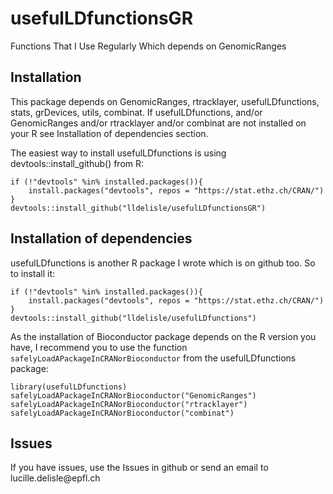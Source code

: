# usefulLDfunctionsGR
Functions That I Use Regularly Which depends on GenomicRanges

## Installation
This package depends on GenomicRanges, rtracklayer, usefulLDfunctions, stats, grDevices, utils, combinat.
If usefulLDfunctions, and/or GenomicRanges and/or rtracklayer and/or combinat are not installed on your R see Installation of dependencies section.

The easiest way to install usefulLDfunctions is using devtools::install_github() from R:
```
if (!"devtools" %in% installed.packages()){
    install.packages("devtools", repos = "https://stat.ethz.ch/CRAN/")
}
devtools::install_github("lldelisle/usefulLDfunctionsGR")
```

## Installation of dependencies
usefulLDfunctions is another R package I wrote which is on github too. So to install it:
```
if (!"devtools" %in% installed.packages()){
    install.packages("devtools", repos = "https://stat.ethz.ch/CRAN/")
}
devtools::install_github("lldelisle/usefulLDfunctions")
```
As the installation of Bioconductor package depends on the R version you have, I recommend you to use the function `safelyLoadAPackageInCRANorBioconductor` from the usefulLDfunctions package:
```
library(usefulLDfunctions)
safelyLoadAPackageInCRANorBioconductor("GenomicRanges")
safelyLoadAPackageInCRANorBioconductor("rtracklayer")
safelyLoadAPackageInCRANorBioconductor("combinat")
```

## Issues
If you have issues, use the Issues in github or send an email to lucille.delisle\@epfl.ch
